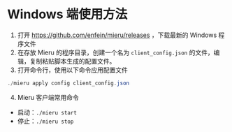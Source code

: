 # Windows 端使用方法

1. 打开 https://github.com/enfein/mieru/releases ，下载最新的 Windows 程序文件
2. 在存放 Mieru 的程序目录，创建一个名为 `client_config.json` 的文件，编辑，复制粘贴脚本生成的配置文件。
3. 打开命令行，使用以下命令应用配置文件

```powershell
./mieru apply config client_config.json
```

4. Mieru 客户端常用命令

* 启动：`./mieru start`
* 停止：`./mieru stop`
